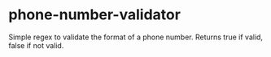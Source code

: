 # phone-number-validator
Simple regex to validate the format of a phone number. Returns true if valid, false if not valid.
